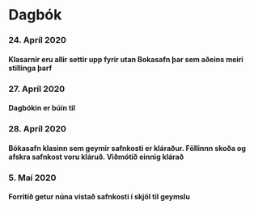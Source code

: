 # Dagbók

### 24. Apríl 2020
#### Klasarnir eru allir settir upp fyrir utan Bokasafn þar sem aðeins meiri stillinga þarf

### 27. Apríl 2020
#### Dagbókin er búin til

### 28. Apríl 2020
#### Bókasafn klasinn sem geymir safnkosti er kláraður. Föllinnn skoða og afskra safnkost voru kláruð. Viðmótið einnig klárað

### 5. Maí 2020
#### Forritið getur núna vistað safnkosti í skjöl til geymslu
